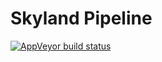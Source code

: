 Skyland Pipeline 
=====================

[![AppVeyor build status](https://img.shields.io/appveyor/ci/josephrodriguez/skyland-pipeline/master.svg?label=appveyor&style=flat-square)](https://ci.appveyor.com/project/josephrodriguez/skyland-pipeline)